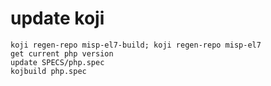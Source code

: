
# update koji

```
koji regen-repo misp-el7-build; koji regen-repo misp-el7
get current php version
update SPECS/php.spec
kojbuild php.spec
```
